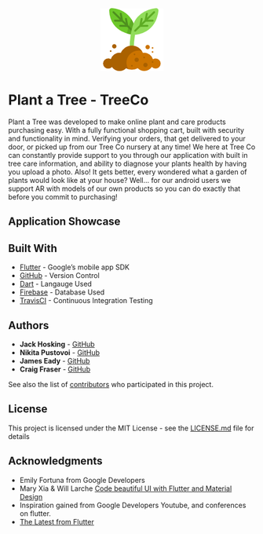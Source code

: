  ![]()

<p align="center"> 
<img src="https://github.com/jaaaxsonmh/trees_company/raw/master/tree.png">
</p>

# Plant a Tree - TreeCo
Plant a Tree was developed to make online plant and care products purchasing easy. With a fully functional shopping cart, built with security and functionality in mind. Verifying your orders, that get delivered to your door, or picked up from our Tree Co nursery at any time! We here at Tree Co can constantly provide support to you through our application with built in tree care information, and ability to diagnose your plants health by having you upload a photo. Also! It gets better, every wondered what a garden of plants would look like at your house? Well... for our android users we support AR with models of our own products so you can do exactly that before you commit to purchasing! 


## Application Showcase


## Built With

* [Flutter](https://flutter.io/) - Google’s mobile app SDK
* [GitHub](https://github.com/) - Version Control
* [Dart](https://www.dartlang.org/) - Langauge Used
* [Firebase](https://firebase.google.com/) - Database Used
* [TravisCI](https://travis-ci.org/) - Continuous Integration Testing

## Authors


* **Jack Hosking** - [GitHub](https://github.com/jaaaxsonmh)
* **Nikita Pustovoi** - [GitHub](https://github.com/Deishelon)
* **James Eady** - [GitHub](https://github.com/Eadzz)
* **Craig Fraser** - [GitHub](https://github.com/Noodlien)


See also the list of [contributors](https://github.com/jaaaxsonmh/trees_company/graphs/contributors) who participated in this project.

## License

This project is licensed under the MIT License - see the [LICENSE.md](LICENSE.md) file for details

## Acknowledgments

* Emily Fortuna from Google Developers
* Mary Xia & Will Larche [Code beautiful UI with Flutter and Material Design](https://www.youtube.com/watch?v=hA0hrpR-o8U&t=286s)
* Inspiration gained from Google Developers Youtube, and conferences on flutter.
* [The Latest from Flutter](https://www.youtube.com/playlist?list=PLOU2XLYxmsII5MlZ8YfAwOMg5w3CaF7n9)

